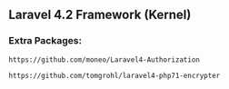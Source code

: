 ## Laravel 4.2 Framework (Kernel)

### Extra Packages:

    https://github.com/moneo/Laravel4-Authorization
    
    https://github.com/tomgrohl/laravel4-php71-encrypter

